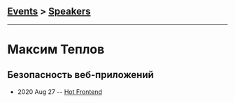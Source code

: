 ## [Events](../README.md) > [Speakers](../speakers.md)
---

# Максим Теплов

## Безопасность веб-приложений
- 2020 Aug 27 -- [Hot Frontend](https://www.youtube.com/watch?v=4kQVg2QwCGQ&t=1833s)    

